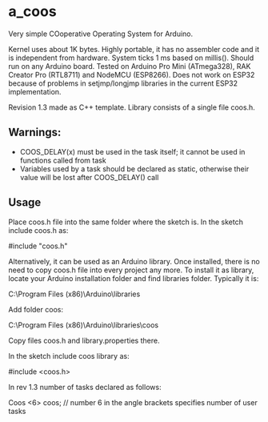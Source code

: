 # a_coos
Very simple COoperative Operating System for Arduino.

Kernel uses about 1K bytes. Highly portable, it has no assembler code and it is independent from hardware. System ticks 1 ms based on millis(). Should run on any Arduino board. Tested on Arduino Pro Mini (ATmega328), RAK Creator Pro (RTL8711) and NodeMCU (ESP8266). Does not work on ESP32 because of problems in setjmp/longjmp libraries in the current ESP32 implementation.

Revision 1.3 made as C++ template. Library consists of a single file coos.h. 

## Warnings: 
  * COOS_DELAY(x) must be used in the task itself; it cannot be used in functions called from task
  * Variables used by a task should be declared as static, otherwise their value will be lost after COOS_DELAY() call

## Usage

Place coos.h file into the same folder where the sketch is. In the sketch include coos.h as:

#include "coos.h"

Alternatively, it can be used as an Arduino library. Once installed, there is no need to copy coos.h file into every project any more. To install it as library, locate your Arduino installation folder and find libraries folder. Typically it is: 

C:\Program Files (x86)\Arduino\libraries

Add folder coos: 

C:\Program Files (x86)\Arduino\libraries\coos

Copy files coos.h and library.properties there.

In the sketch include coos library as:

#include <coos.h>

In rev 1.3 number of tasks declared as follows:

Coos <6> coos; // number 6 in the angle brackets specifies number of user tasks


